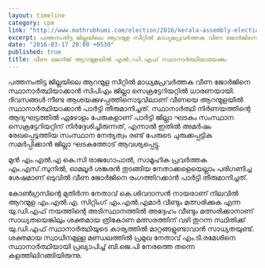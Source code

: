 ```yaml
---
layout: timeline
category: cpm
link: "http://www.mathrubhumi.com/election/2016/kerala-assembly-election/districtwise/pathanamthitta/veena-geroge-for-aranmula-malayalam-news-1.935957"
excerpt: പത്തനംതിട്ട ജില്ലയിലെ ആറന്മുള സീറ്റില്‍ മാധ്യമപ്രവര്‍ത്തക വീണ ജോര്‍ജിനെ സ്ഥാനാര്‍ത്ഥിയാക്കാന്‍ സിപിഎം ജില്ലാ സെക്രട്ടേറിയറ്റില്‍ ധാരണയായി.
date: "2016-03-17 20:00 +0530"
published: true
title: വീണ ജോര്‍ജ് ആറന്മുളയില്‍ എല്‍.ഡി.എഫ് സ്ഥാനാര്‍ത്ഥിയായേക്കും
---
```



പത്തനംതിട്ട ജില്ലയിലെ ആറന്മുള സീറ്റില്‍ മാധ്യമപ്രവര്‍ത്തക വീണ ജോര്‍ജിനെ സ്ഥാനാര്‍ത്ഥിയാക്കാന്‍ സിപിഎം ജില്ലാ സെക്രട്ടേറിയറ്റില്‍ ധാരണയായി. ദിവസങ്ങള്‍ നീണ്ട ആശയക്കുഴപ്പത്തിനൊടുവിലാണ് വീണയെ ആറന്മുളയില്‍ സ്ഥാനാര്‍ത്ഥിയാക്കാന്‍ പാര്‍ട്ടി തീരുമാനിച്ചത്. സ്ഥാനാര്‍ത്ഥി നിര്‍ണയത്തിന്റെ ആദ്യഘട്ടത്തില്‍ ഏഴോളം പേരുകളാണ് പാര്‍ട്ടി ജില്ലാ ഘടകം സംസ്ഥാന സെക്രട്ടേറിയറ്റിന് നിര്‍ദ്ദേശിച്ചിരുന്നത്, എന്നാല്‍ ഇതില്‍ അമര്‍ഷം രേഖപ്പെടുത്തിയ സംസ്ഥാന നേത്യത്വം രണ്ട് പേരുടെ ചുരുക്കപ്പട്ടിക സമര്‍പ്പിക്കാന്‍ ജില്ലാ ഘടകത്തോട് ആവശ്യപ്പെട്ടു. 

മുന്‍ എം.എല്‍.എ കെ.സി രാജഗോപാല്‍, സാമൂഹിക പ്രവര്‍ത്തക എം.എസ്.സുനില്‍,  ഓമലൂര്‍ ശങ്കരന്‍ തുടങ്ങിയ നേതാക്കളെയെല്ലാം പരിഗണിച്ച ശേഷമാണ് ഒടുവില്‍ വീണ ജോര്‍ജിനെ രംഗത്തിറക്കാന്‍ പാര്‍ട്ടി തീരുമാനിച്ചത്.  

കോണ്‍ഗ്രസിന്റെ മുതിര്‍ന്ന നേതാവ് കെ.ശിവദാസന്‍ നായരാണ് നിലവില്‍ ആറന്മുള എം.എല്‍.എ. സിറ്റിംഗ് എം.എല്‍.എമാര്‍ വീണ്ടും മത്സരിക്കുക എന്ന യു.ഡി.എഫ് നയത്തിന്റെ അടിസ്ഥാനത്തില്‍ അദ്ദേഹം വീണ്ടും മത്സരിക്കാനാണ് സാധ്യതയെങ്കിലും ശക്തമായ ത്രികോണ മത്സരത്തിന് വഴി തുറന്ന സ്ഥിതിക്ക് യു.ഡി.എഫ് സ്ഥാനാര്‍ത്ഥിയുടെ കാര്യത്തില്‍ മാറ്റങ്ങളുണ്ടാവാന്‍ സാധ്യതയുണ്ട്. ശക്തമായ സ്വാധീനമുള്ള മണ്ഡലത്തില്‍ പ്രമുഖ നേതാവ് എം.ടി.രമേശിനെ സ്ഥാനാര്‍ത്ഥിയായി പ്രഖ്യാപിച്ച് ബി.ജെ.പി നേരത്തെ തന്നെ കളത്തിലിറങ്ങിയിരുന്നു.
